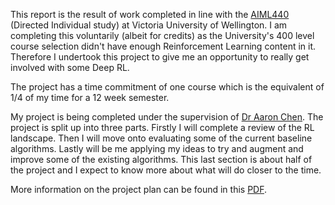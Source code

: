 This report is the result of work completed in line with the [AIML440](https://www.wgtn.ac.nz/courses/aiml/440/2022/offering?crn=33074) (Directed Individual study) at Victoria University of Wellington. I am completing this voluntarily (albeit for credits) as the University's 400 level course selection didn't have enough Reinforcement Learning content in it. Therefore I undertook this project to give me an opportunity to really get involved with some Deep RL.

The project has a time commitment of one course which is the equivalent of 1/4 of my time for a 12 week semester.

My project is being completed under the supervision of [Dr Aaron Chen](https://people.wgtn.ac.nz/aaron.chen). The project is split up into three parts. Firstly I will complete a review of the RL landscape. Then I will move onto evaluating some of the current baseline algorithms. Lastly will be me applying my ideas to try and augment and improve some of the existing algorithms. This last section is about half of the project and I expect to know more about what will do closer to the time.

More information on the project plan can be found in this [PDF](AIML440_outline.pdf).